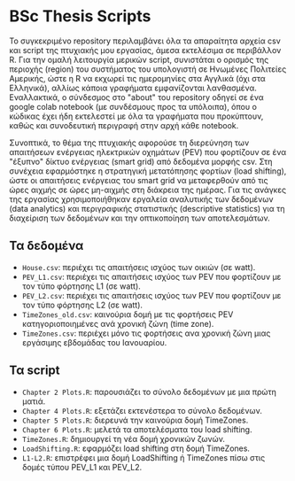 # BSc Thesis Scripts
Το συγκεκριμένο repository περιλαμβάνει όλα τα απαραίτητα αρχεία csv και script της πτυχιακής μου εργασίας, άμεσα εκτελέσιμα σε περιβάλλον R. Για την ομαλή λειτουργία μερικών script, συνιστάται ο ορισμός της περιοχής (region) του συστήματος του υπολογιστή σε Ηνωμένες Πολιτείες Αμερικής, ώστε η R να εκχωρεί τις ημερομηνίες στα Αγγλικά (όχι στα Ελληνικά), αλλίως κάποια γραφήματα εμφανίζονται λανθασμένα. Εναλλακτικά, ο σύνδεσμος στο "about" του repository οδηγεί σε ένα google colab notebook (με συνδέσμους προς τα υπόλοιπα), όπου ο κώδικας έχει ήδη εκτελεστεί με όλα τα γραφήματα που προκύπτουν, καθώς και συνοδευτική περιγραφή στην αρχή κάθε notebook. 

Συνοπτικά, το θέμα της πτυχιακής αφορούσε τη διερεύνηση των απαιτήσεων ενέργειας ηλεκτρικών οχημάτων (PEV) που φορτίζουν σε ένα "έξυπνο" δίκτυο ενέργειας (smart grid) από δεδομένα μορφής csv. Στη συνέχεια εφαρμόστηκε η στρατηγική μετατόπησης φορτίων (load shifting), ώστε οι απαιτήσεις ενέργειας του smart grid να μεταφερθούν από τις ώρες αιχμής σε ώρες μη-αιχμής στη διάκρεια της ημέρας. Για τις ανάγκες της εργασίας χρησιμοποιήθηκαν εργαλεία αναλυτικής των δεδομένων (data analytics) και περιγραφικής στατιστικής (descriptive statistics) για τη διαχείριση των δεδομένων και την οπτικοποίηση των αποτελεσμάτων.

## Τα δεδομένα
* ```House.csv```: περιέχει τις απαιτήσεις ισχύος των οικιών (σε watt).
* ```PEV_L1.csv```: περιέχει τις απαιτήσεις ισχύος των PEV που φορτίζουν με τον τύπο φόρτησης L1 (σε watt).
* ```PEV_L2.csv```: περιέχει τις απαιτήσεις ισχύος των PEV που φορτίζουν με τον τύπο φόρτησης L2 (σε watt).
* ```TimeZones_old.csv```: καινούρια δομή με τις φορτήσεις PEV κατηγοριοποιημένες ανά χρονική ζώνη (time zone).
* ```TimeZones.csv```: περιέχει μόνο τις φορτήσεις ανα χρονική ζώνη μιας εργάσιμης εβδομάδας του Ιανουαρίου. 

## Τα script
* ```Chapter 2 Plots.R```: παρουσιάζει το σύνολο δεδομένων με μια πρώτη ματιά.
* ```Chapter 4 Plots.R```: εξετάζει εκτενέστερα το σύνολο δεδομένων.
* ```Chapter 5 Plots.R```: διερευνά την καινούρια δομή TimeZones.
* ```Chapter 6 Plots.R```: μελετά τα αποτελέσματα του load shifting.
* ```TimeZones.R```: δημιουργεί τη νέα δομή χρονικών ζωνών.
* ```LoadShifting.R```: εφαρμόζει load shifting στη δομή TimeZones.
* ```L1-L2.R```: επιστρέφει μια δομή LoadShifting ή TimeZones πίσω στις δομές τύπου PEV_L1 και PEV_L2.
